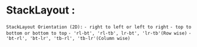 # StackLayout :

```StackLayout Orientation (2D):```
```- right to left or left to right```
 ```- top to bottom or bottom to top```
 ```- 'rl-bt', 'rl-tb', lr-bt', 'lr-tb'(Row wise)```
 ```- 'bt-rl', 'bt-lr', 'tb-rl', 'tb-lr'(Column wise) ```